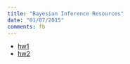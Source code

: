 ```yaml
---
title: "Bayesian Inference Resources"
date: "01/07/2015"
comments: fb
---
```


- [hw1](/assets/ams206/hw/hw1.pdf)
- [hw2](/assets/ams206/hw/hw2.pdf)

